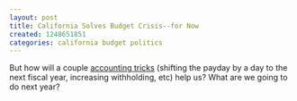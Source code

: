 ```yaml
---
layout: post
title: California Solves Budget Crisis--for Now
created: 1248651851
categories: california budget politics
---
```

But how will a couple [accounting tricks](http://www.sfgate.com/cgi-bin/article.cgi?f=/c/a/2009/07/25/MN8118SPLP.DTL) (shifting the payday by a day to the next fiscal year, increasing withholding, etc) help us? What are we going to do next year?
